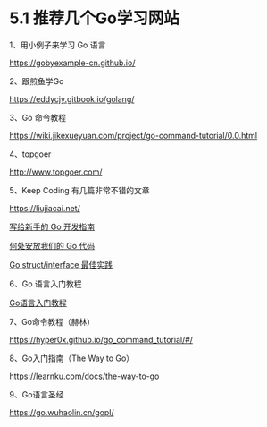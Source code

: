 # 5.1 推荐几个Go学习网站

1、用小例子来学习 Go 语言

https://gobyexample-cn.github.io/

2、跟煎鱼学Go

https://eddycjy.gitbook.io/golang/

3、Go 命令教程

https://wiki.jikexueyuan.com/project/go-command-tutorial/0.0.html

4、topgoer

http://www.topgoer.com/

5、Keep Coding 有几篇非常不错的文章

https://liujiacai.net/

[写给新手的 Go 开发指南](https://liujiacai.net/blog/2019/07/17/hello-golang/)

[何处安放我们的 Go 代码](https://liujiacai.net/blog/2019/10/24/go-modules/)

[Go struct/interface 最佳实践](https://liujiacai.net/blog/2020/03/14/go-struct-interface/)

6、Go 语言入门教程

[Go语言入门教程](http://c.biancheng.net/golang/)

7、Go命令教程（赫林）

https://hyper0x.github.io/go_command_tutorial/#/

8、Go入门指南（The Way to Go）

https://learnku.com/docs/the-way-to-go

9、Go语言圣经

https://go.wuhaolin.cn/gopl/